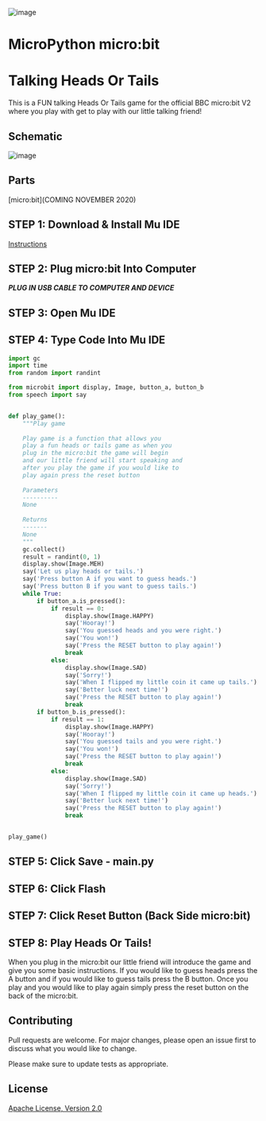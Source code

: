 ![image](https://github.com/mytechnotalent/MicroPython-micro-bit_Talking_Heads_Or_Tails/blob/main/MPMBTHOT.png?raw=true)

# MicroPython micro:bit
# Talking Heads Or Tails
This is a FUN talking Heads Or Tails game for the official BBC micro:bit V2 where you play with get to play with our little talking friend!

## Schematic
![image](https://github.com/mytechnotalent/MicroPython-micro-bit_Talking_Heads_Or_Tails/blob/main/schematic.png?raw=true)

## Parts
[micro:bit](COMING NOVEMBER 2020)

## STEP 1: Download & Install Mu IDE
[Instructions](https://www.linkedin.com/pulse/python-kids-part-2-install-mu-ide-kevin-thomas/)

## STEP 2: Plug micro:bit Into Computer
***PLUG IN USB CABLE TO COMPUTER AND DEVICE***

## STEP 3: Open Mu IDE

## STEP 4: Type Code Into Mu IDE
```python
import gc
import time
from random import randint

from microbit import display, Image, button_a, button_b
from speech import say


def play_game():
    """Play game 
    
    Play game is a function that allows you
    play a fun heads or tails game as when you
    plug in the micro:bit the game will begin
    and our little friend will start speaking and
    after you play the game if you would like to
    play again press the reset button
    
    Parameters
    ----------
    None
        
    Returns
    -------
    None
    """
    gc.collect()
    result = randint(0, 1)
    display.show(Image.MEH)
    say('Let us play heads or tails.')
    say('Press button A if you want to guess heads.')
    say('Press button B if you want to guess tails.')
    while True:
        if button_a.is_pressed():
            if result == 0:
                display.show(Image.HAPPY)
                say('Hooray!')
                say('You guessed heads and you were right.')
                say('You won!')
                say('Press the RESET button to play again!')
                break
            else:
                display.show(Image.SAD)
                say('Sorry!')
                say('When I flipped my little coin it came up tails.')
                say('Better luck next time!')
                say('Press the RESET button to play again!')
                break
        if button_b.is_pressed():
            if result == 1:
                display.show(Image.HAPPY)
                say('Hooray!')
                say('You guessed tails and you were right.')
                say('You won!')
                say('Press the RESET button to play again!')
                break
            else:
                display.show(Image.SAD)
                say('Sorry!')
                say('When I flipped my little coin it came up heads.')
                say('Better luck next time!')
                say('Press the RESET button to play again!')
                break


play_game()
```

## STEP 5: Click Save - main.py

## STEP 6: Click Flash

## STEP 7: Click Reset Button (Back Side micro:bit)

## STEP 8: Play Heads Or Tails!
When you plug in the micro:bit our little friend will introduce the game and give you some basic instructions.  If you would like to guess heads press the A button and if you would like to guess tails press the B button.  Once you play and you would like to play again simply press the reset button on the back of the micro:bit.

## Contributing
Pull requests are welcome. For major changes, please open an issue first to discuss what you would like to change.

Please make sure to update tests as appropriate.

## License
[Apache License, Version 2.0](https://www.apache.org/licenses/LICENSE-2.0)
